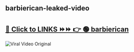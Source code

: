 
 ## barbierican-leaked-video 

# <h2><a href="https://clipsfans.com/barbierican&ref=git">🔗 Click to LINKS ⏩⏩ 👉 🟢 barbierican </a></h2>

<a href="https://clipsfans.com/barbierican&ref=git" rel="nofollow" data-target="animated-image.originalLink"><img src="https://i.ibb.co.com/xMMVF88/686577567.gif" alt="Viral Video Original" style="max-width: 100%; display: inline-block;" data-target="animated-image.originalImage"></a>
